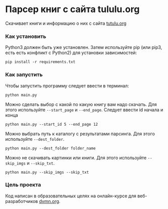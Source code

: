 # Парсер книг с сайта tululu.org

Скачивает книги и информацию о них с сайта [tutulu.org](https://tululu.org/)

### Как установить

Python3 должен быть уже установлен. Затем используйте pip (или pip3, есть есть конфликт с Python2) для установки зависимостей:
```
pip install -r requirements.txt
```

### Как запустить

Чтобы запустить программу следует ввести в терминал:
```
python main.py
```
Можно сделать выбор с какой по какую книгу вам надо скачать.
Для этого используйте `--start_page` и `--end_page`.
Следует ввести id начала и конца
```
python main.py --start_id 5 --end_page 12
```
Можно выбрать путь к каталогу с результатами парсинга.
Для этого используйте `--dest_folder`.
```
python main.py --dest_folder folder_name
```
Можно не скачивать картинки или книги.
Для этого используйте `--skip_imgs` и `--skip_txt`.
```
python main.py --skip_imgs --skip_txt
```


### Цель проекта

Код написан в образовательных целях на онлайн-курсе для веб-разработчиков [dvmn.org](https://dvmn.org/).